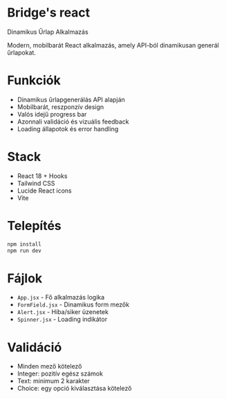 # Bridge's react
Dinamikus Űrlap Alkalmazás

Modern, mobilbarát React alkalmazás, amely API-ból dinamikusan generál űrlapokat.

# Funkciók
- Dinamikus űrlapgenerálás API alapján
- Mobilbarát, reszponzív design
- Valós idejű progress bar
- Azonnali validáció és vizuális feedback
- Loading állapotok és error handling

# Stack
- React 18 + Hooks
- Tailwind CSS
- Lucide React icons
- Vite

# Telepítés
```bash
npm install
npm run dev
```

# Fájlok
- `App.jsx` - Fő alkalmazás logika
- `FormField.jsx` - Dinamikus form mezők
- `Alert.jsx` - Hiba/siker üzenetek  
- `Spinner.jsx` - Loading indikátor

# Validáció
- Minden mező kötelező
- Integer: pozitív egész számok
- Text: minimum 2 karakter
- Choice: egy opció kiválasztása kötelező
